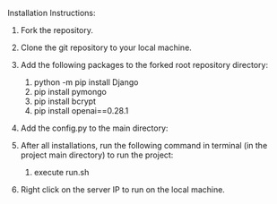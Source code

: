 Installation Instructions:
1. Fork the repository.
2. Clone the git repository to your local machine.
3. Add the following packages to the forked root repository directory:
   1. python -m pip install Django
   2. pip install pymongo
   3. pip install bcrypt
   4. pip install openai==0.28.1
4. Add the config.py to the main directory:

5. After all installations, run the following command in terminal (in the project main directory) to run the project:
   1. execute run.sh
6. Right click on the server IP to run on the local machine.
